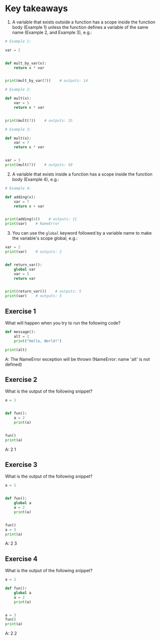 # Key takeaways

1. A variable that exists outside a function has a scope inside the function body (Example 1) unless the function defines a variable of the same name (Example 2, and Example 3), e.g.:
```py
# Example 1:

var = 2


def mult_by_var(x):
    return x * var


print(mult_by_var(7))    # outputs: 14

```
```py
# Example 2:

def mult(x):
    var = 5
    return x * var


print(mult(7))    # outputs: 35
```
```py
# Example 3:

def mult(x):
    var = 7
    return x * var


var = 3
print(mult(7))    # outputs: 49
```

2. A variable that exists inside a function has a scope inside the function body (Example 4), e.g.:
```py
# Example 4:

def adding(x):
    var = 7
    return x + var


print(adding(4))    # outputs: 11
print(var)    # NameError
```

3. You can use the `global` keyword followed by a variable name to make the variable's scope global, e.g.:
```py
var = 2
print(var)    # outputs: 2


def return_var():
    global var
    var = 5
    return var


print(return_var())    # outputs: 5
print(var)    # outputs: 5
```

## Exercise 1
What will happen when you try to run the following code?
```py
def message():
    alt = 1
    print("Hello, World!")

print(alt)
```
A: The NameError exception will be thrown (NameError: name 'alt' is not defined)

## Exercise 2
What is the output of the following snippet?
```py
a = 1


def fun():
    a = 2
    print(a)


fun()
print(a)
```
A: 2
   1

## Exercise 3
What is the output of the following snippet?
```py
a = 1


def fun():
    global a
    a = 2
    print(a)


fun()
a = 3
print(a)
```
A: 2
   3

## Exercise 4
What is the output of the following snippet?
```py
a = 1

def fun():
    global a
    a = 2
    print(a)


a = 3
fun()
print(a)
```
A: 2
   2